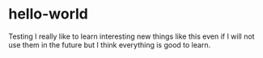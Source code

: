 # hello-world
Testing
I really like to learn interesting new things like this even if I will not use them in the future but I think everything is good to learn.
